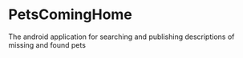 # PetsComingHome
The android application for searching and publishing descriptions of missing and found pets
